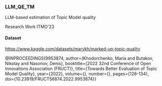### LLM_QE_TM
LLM-based estimation of Topic Model quality

Research Work ITMO'23

#### Dataset
https://www.kaggle.com/datasets/marykh/marked-up-topic-quality

@INPROCEEDINGS{9953874,
  author={Khodorchenko, Maria and Butakov, Nikolay and Nasonov, Denis},
  booktitle={2022 32nd Conference of Open Innovations Association (FRUCT)}, 
  title={Towards Better Evaluation of Topic Model Quality}, 
  year={2022},
  volume={},
  number={},
  pages={128-134},
  doi={10.23919/FRUCT56874.2022.9953874}}

